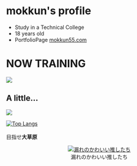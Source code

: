 <p align="center">

# mokkun's profile

- Study in a Technical College
- 18 years old
- PortfolioPage <a href="https://mokkun55.com" target="_brank">mokkun55.com</a>
# NOW TRAINING
<img src="https://skillicons.dev/icons?i=html,css,scss,js,ts,react,next" /> <br/>

## A little...
<img src="https://skillicons.dev/icons?i=arduino,blender,bootstrap,express,git,github,linux,raspberrypi,nodejs" /> <br/>

[![Top Langs](https://github-readme-stats.vercel.app/api/top-langs/?username=mokkun55&theme=default&show_icons=true&layout=compact)](https://github.com/mo-ri-regen/github-readme-stats) <br/><br/>
目指せ**大草原**
</p>

<p align="center">
  <a href="https://ibb.co/vvtwC6j"><img src="https://i.ibb.co/G3hxf45/git-me.png" alt="漏れのかわいい推したち" border="0"></a>
  <br>漏れのかわいい推したち</br>
</p>
